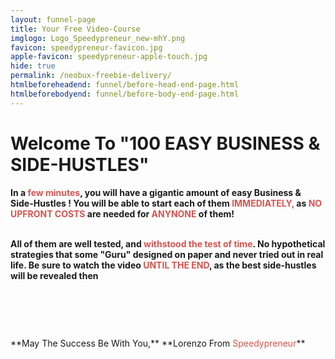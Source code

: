 ```yaml
---
layout: funnel-page
title: Your Free Video-Course
imglogo: Logo_Speedypreneur_new-mhY.png
favicon: speedypreneur-favicon.jpg
apple-favicon: speedypreneur-apple-touch.jpg
hide: true
permalink: /neobux-freebie-delivery/
htmlbeforeheadend: funnel/before-head-end-page.html
htmlbeforebodyend: funnel/before-body-end-page.html
---
```

<script type="module" src="https://cdn.jsdelivr.net/npm/@justinribeiro/lite-youtube@1.3.1/lite-youtube.js"></script>
# **Welcome To "100 EASY BUSINESS & SIDE-HUSTLES"**
**In a <span style="color: #d9534f;">few minutes</span>, you will have a gigantic amount of easy Business & Side-Hustles ! You will be able to start each of them <span style="color: #d9534f;">IMMEDIATELY,</span> as <span style="color: #d9534f;">NO UPFRONT COSTS</span> are needed for <span style="color: #d9534f;">ANYNONE</span> of them!**<br><br>

**All of them are well tested, and <span style="color: #d9534f;">withstood the test of time</span>. No hypothetical strategies that some "Guru" designed on paper and never tried out in real life. Be sure to watch the video <span style="color: #d9534f;">UNTIL THE END</span>, as the best side-hustles will be revealed then**<br><br>

<section id="about">
    <div style="padding-bottom: 60px; max-width: 560px">
      <lite-youtube videoid="D3XyAT_aV_E"></lite-youtube>
    </div>
</section>
**May The Success Be With You,**   
**Lorenzo From <span style="color: #d9534f;">Speedypreneur</span>**
